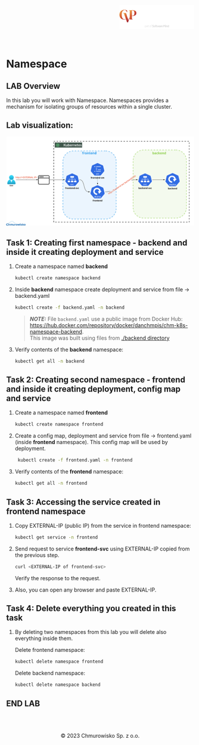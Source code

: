 <img src="../../../img/logo.png" alt="CVP logo" width="200" align="right">
<br><br>
<br><br>
<br><br>

# Namespace
## LAB Overview
In this lab you will work with Namespace. 
Namespaces provides a mechanism for isolating groups of resources within a single cluster.

## Lab visualization:
![img](./img/s1.png)

## Task 1: Creating first namespace - **backend** and inside it creating deployment and service

1. Create a namespace named **backend** 
    
    ```bash
    kubectl create namespace backend
    ```
1. Inside **backend** namespace create deployment and service from file &#8594; backend.yaml
    
    ```bash
    kubectl create -f backend.yaml -n backend
    ```

   > **_NOTE:_** File `backend.yaml` use a public image from Docker Hub: <https://hub.docker.com/repository/docker/danchmpis/chm-k8s-namespace-backend>.\
   > This image was built using files from [./backend directory](./files/backend) 

2. Verify contents of the **backend** namespace:

    ```bash
    kubectl get all -n backend
    ```

## Task 2: Creating second namespace - **frontend** and inside it creating deployment, config map and service

1. Create a namespace named **frontend** 
   
    ```bash
    kubectl create namespace frontend
    ```

1. Create a config map, deployment and service from file &#8594; frontend.yaml (inside **frontend** namespace). This config map will be used by deployment.
   
   ```bash
    kubectl create -f frontend.yaml -n frontend
    ```

1. Verify contents of the **frontend** namespace:

    ```bash
    kubectl get all -n frontend
    ```

## Task 3: Accessing the service created in **frontend** namespace

1. Copy EXTERNAL-IP (public IP) from the service in frontend namespace:

    ```bash
    kubectl get service -n frontend
    ```
1. Send request to service **frontend-svc** using EXTERNAL-IP copied from the       previous step.

    ```bash
    curl <EXTERNAL-IP of frontend-svc>
    ```

    Verify the response to the request.

1. Also, you can open any browser and paste EXTERNAL-IP.

## Task 4: Delete everything you created in this task
1. By deleting two namespaces from this lab you will delete also everything inside them.

    Delete frontend namespace:
    ```bash
    kubectl delete namespace frontend
    ```

    Delete backend namespace:
    ```bash
    kubectl delete namespace backend
    ```
      
## END LAB

<br><br>

<center><p>&copy; 2023 Chmurowisko Sp. z o.o.<p></center>

